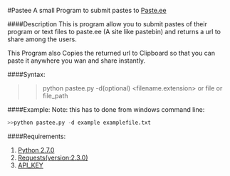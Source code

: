 #Pastee
A small Program to submit pastes to [Paste.ee](https://paste.ee/)

####Description
This is program allow you to submit 
pastes of their program or text files to paste.ee (A site like pastebin)
and returns a url to share among the users.  

This Program also Copies the returned url to Clipboard so that you can
paste it anywhere you wan and share instantly.

####Syntax:
>>python pastee.py -d(optional)<Description> <filename.extension> or file or file_path

####Example:
Note: this has to done from windows command line:
```python
>>python pastee.py -d example examplefile.txt
```
####Requirements:
1. [Python 2.7.0](https://www.python.org/download/releases/2.7/)
2. [Requests(version:2.3.0)](http://python-requests.org)
3. [API_KEY](https://paste.ee/)
